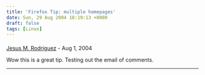 ```yaml
---
title: 'Firefox Tip: multiple homepages'
date: Sun, 29 Aug 2004 18:19:13 +0000
draft: false
tags: [Linux]
---
```



#### 
[Jesus M. Rodriguez](http://www.jroller.com/page/jmrodri "jmrodri@nc.rr.com") - <time datetime="2004-08-30 09:21:37">Aug 1, 2004</time>

Wow this is a great tip. Testing out the email of comments.
<hr />
